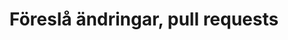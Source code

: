 ---
title: Föreslå ändringar, pull requests
eleventyNavigation:
    key: föreslå ändringar, pull requests
    parent: arbetsflöde
    order: 2
    excerpt: .
---